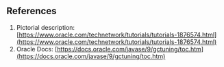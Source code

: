 ## References

1. Pictorial description: [https://www.oracle.com/technetwork/tutorials/tutorials-1876574.html](https://www.oracle.com/technetwork/tutorials/tutorials-1876574.html)
2. Oracle Docs: [https://docs.oracle.com/javase/9/gctuning/toc.htm](https://docs.oracle.com/javase/9/gctuning/toc.htm)
